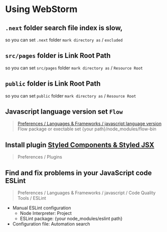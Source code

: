 # Using WebStorm

## `.next` folder search file index is slow,
so you can set `.next` folder `mark directory as` / `excluded`

## `src/pages` folder is Link Root Path
so you can set `src/pages` folder `mark directory as` / `Resource Root`

## `public` folder is Link Root Path
so you can set `public` folder `mark directory as` / `Resource Root`

## Javascript language version set `Flow`
> [Preferences / Languages & Frameworks / javascript language version](https://blog.jetbrains.com/webstorm/2016/11/using-flow-in-webstorm/)
Flow package or exectable set {your path}/node_modules/flow-bin

## Install plugin [Styled Components & Styled JSX](https://plugins.jetbrains.com/plugin/9997-styled-components--styled-jsx/)
> Preferences / Plugins

## Find and fix problems in your JavaScript code ESLint
> Preferences / Languages & Frameworks / javascript / Code Quality Tools / ESLint
- Manual ESLint configuration
  - Node Interpreter: Project
  - ESLint package: {your node_modules/eslint path}
- Configuration file: Automation search
